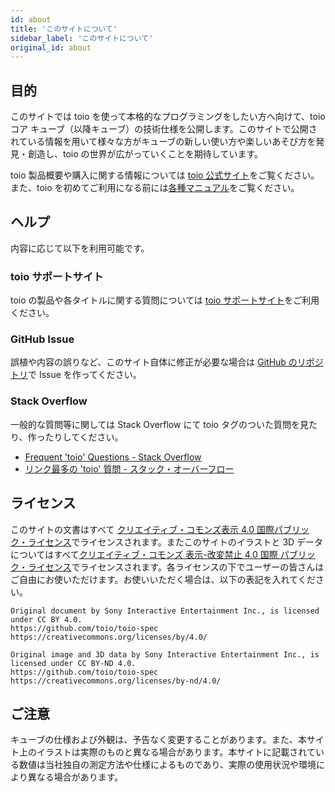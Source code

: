 ```yaml
---
id: about
title: 'このサイトについて'
sidebar_label: 'このサイトについて'
original_id: about
---
```


## 目的

このサイトでは toio を使って本格的なプログラミングをしたい方へ向けて、toio コア キューブ（以降キューブ）の技術仕様を公開します。このサイトで公開されている情報を用いて様々な方がキューブの新しい使い方や楽しいあそび方を発見・創造し、toio の世界が広がっていくことを期待しています。

toio 製品概要や購入に関する情報については [toio 公式サイト](https://toio.io)をご覧ください。また、toio を初めてご利用になる前には[各種マニュアル](https://toio.io/manual)をご覧ください。

## ヘルプ

内容に応じて以下を利用可能です。

### toio サポートサイト

toio の製品や各タイトルに関する質問については [toio サポートサイト](https://support.toio.io/)をご利用ください。

### GitHub Issue

誤植や内容の誤りなど、このサイト自体に修正が必要な場合は [GitHub のリポジトリ](https://github.com/toio/toio-spec)で Issue を作ってください。

### Stack Overflow

一般的な質問等に関しては Stack Overflow にて toio タグのついた質問を見たり、作ったりしてください。

- [Frequent 'toio' Questions \- Stack Overflow](https://stackoverflow.com/questions/tagged/toio?sort=frequent)
- [リンク最多の 'toio' 質問 \- スタック・オーバーフロー](https://ja.stackoverflow.com/questions/tagged/toio?sort=frequent)

## ライセンス

このサイトの文書はすべて [クリエイティブ・コモンズ表示 4.0 国際パブリック・ライセンス](https://creativecommons.org/licenses/by/4.0/)でライセンスされます。またこのサイトのイラストと 3D データについてはすべて[クリエイティブ・コモンズ 表示-改変禁止 4.0 国際 パブリック・ライセンス](https://creativecommons.org/licenses/by-nd/4.0/)でライセンスされます。各ライセンスの下でユーザーの皆さんはご自由にお使いただけます。お使いいただく場合は、以下の表記を入れてください。

```text
Original document by Sony Interactive Entertainment Inc., is licensed under CC BY 4.0.
https://github.com/toio/toio-spec
https://creativecommons.org/licenses/by/4.0/
```

```text
Original image and 3D data by Sony Interactive Entertainment Inc., is licensed under CC BY-ND 4.0.
https://github.com/toio/toio-spec
https://creativecommons.org/licenses/by-nd/4.0/
```

## ご注意

キューブの仕様および外観は、予告なく変更することがあります。また、本サイト上のイラストは実際のものと異なる場合があります。本サイトに記載されている数値は当社独自の測定方法や仕様によるものであり、実際の使用状況や環境により異なる場合があります。

